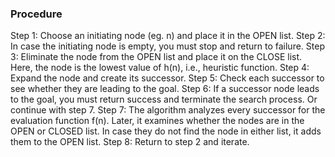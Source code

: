 ### Procedure

Step 1: Choose an initiating node (eg. n) and place it in the OPEN list.
Step 2: In case the initiating node is empty, you must stop and return to failure.
Step 3: Eliminate the node from the OPEN list and place it on the CLOSE list. Here, the node is the lowest value of h(n), i.e., heuristic function.
Step 4: Expand the node and create its successor.
Step 5: Check each successor to see whether they are leading to the goal.
Step 6: If a successor node leads to the goal, you must return success and terminate the search process. Or continue with step 7.
Step 7: The algorithm analyzes every successor  for the evaluation function f(n). Later, it examines whether the nodes are in the OPEN or CLOSED list. In case they do not find the node in either list, it adds them to the OPEN list.
Step 8: Return to step 2 and iterate.
